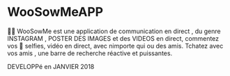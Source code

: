 # WooSowMeAPP
 
📱📱 WooSowMe est une application de communication en direct , du genre INSTAGRAM , POSTER DES IMAGES et des VIDEOS en direct, commentez vos 🤳 selfies, vidéo en direct, avec nimporte qui ou des amis.
Tchatez avec vos amis , une  barre de recherche réactive et puissantes.

DEVELOPPé en JANVIER 2018

